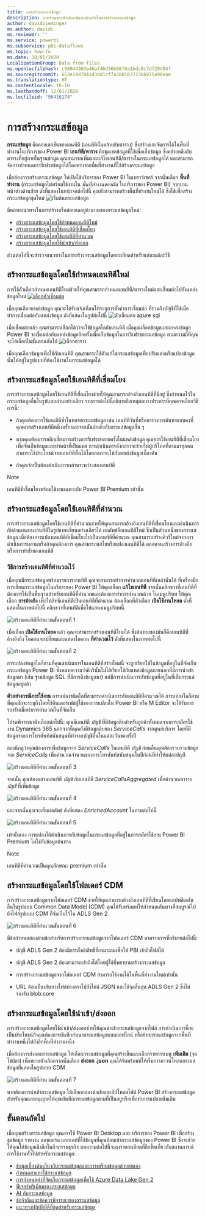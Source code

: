 ```yaml
---
title: การสร้างกระแสข้อมูล
description: ภาพรวมของตัวเลือกที่แตกต่างกันในการสร้างกระแสข้อมูล
author: davidiseminger
ms.author: davidi
ms.reviewer: ''
ms.service: powerbi
ms.subservice: pbi-dataflows
ms.topic: how-to
ms.date: 10/01/2020
LocalizationGroup: Data from files
ms.openlocfilehash: c98044303e46af46d36b98f0a1bdc8c7df29d94f
ms.sourcegitcommit: 653e18d7041d3dd1cf7a38010372366975a98eae
ms.translationtype: HT
ms.contentlocale: th-TH
ms.lasthandoff: 12/01/2020
ms.locfileid: "96416174"
---
```

# <a name="creating-a-dataflow"></a>การสร้างกระแสข้อมูล
**กระแสข้อมูล** คือคอลเลกชันของเอนทิตี (เอนทิตีนั้นคล้ายกับตาราง) ซึ่งสร้างและจัดการได้ในพื้นที่ทำงานในบริการของ Power BI **เอนทิตี/ตาราง** คือชุดเขตข้อมูลที่ใช้เพื่อเก็บข้อมูล ซึ่งคล้ายคลึงกับตารางที่อยู่ภายในฐานข้อมูล คุณสามารถเพิ่มและแก้ไขเอนทิตี/ตารางในกระแสข้อมูลได้ และสามารถจัดการกำหนดการรีเฟรชข้อมูลได้โดยตรงจากพื้นที่ทำงานที่ใช้สร้างกระแสข้อมูล

เมื่อต้องการสร้างกระแสข้อมูล ให้เปิดใช้บริการของ Power BI ในเบราว์เซอร์ จากนั้นเลือก **พื้นที่ทำงาน** (กระแสข้อมูลไม่พร้อมใช้งานใน *พื้นที่ทำงานของฉัน* ในบริการของ Power BI) จากบานหน้าต่างด้านซ้าย ดังที่แสดงในหน้าจอต่อไปนี้ คุณยังสามารถสร้างพื้นที่ทำงานใหม่ได้ ซึ่งใช้เพื่อสร้างกระแสข้อมูลชุดใหม่
![เริ่มต้นกระแสข้อมูล](media/dataflows-create/create-options.png)

มีหลายแนวทางในการสร้างหรือต่อยอดอยู่ด้านบนของกระแสข้อมูลใหม่:

* [สร้างกระแสข้อมูลโดยใช้กำหนดเอนทิตีใหม่](#create-a-dataflow-using-define-new-entities)
* [สร้างกระแสข้อมูลโดยใช้เอนทิตีที่เชื่อมโยง](#create-a-dataflow-using-linked-entities)
* [สร้างกระแสข้อมูลโดยใช้เอนทิตีที่คำนวณ](#create-a-dataflow-using-a-computed-entity)
* [สร้างกระแสข้อมูลโดยใช้นำเข้า/ส่งออก](#create-a-dataflow-using-importexport)

ส่วนต่อไปนี้จะสำรวจแนวทางในการสร้างกระแสข้อมูลโดยละเอียดสำหรับแต่ละแต่ละวิธี

## <a name="create-a-dataflow-using-define-new-entities"></a>สร้างกระแสข้อมูลโดยใช้กำหนดเอนทิตีใหม่

การใช้ตัวเลือกกำหนดเอนทิตีใหม่ช่วยให้คุณสามารถกำหนดเอนทิตี/ตารางใหม่และเชื่อมต่อไปยังแหล่งข้อมูลใหม่
[ ![เลือกตัวเชื่อมต่อ](media/dataflows-create/create-connectors.png) ](media/dataflows-create/create-connectors.png#lightbox)

เมื่อคุณเลือกแหล่งข้อมูล คุณจะได้รับแจ้งเตือนให้ระบุการตั้งค่าการเชื่อมต่อ ที่รวมถึงบัญชีที่ใช้เมื่อทำการเชื่อมต่อกับแหล่งข้อมูล ดังที่แสดงในรูปต่อไปนี้
![ตัวเชื่อมต่อ azure sql](media/dataflows-create/azure-sql-connector.png)

เมื่อเชื่อมต่อแล้ว คุณสามารถเลือกได้ว่าจะใช้ข้อมูลใดกับเอนทิตี เมื่อคุณเลือกข้อมูลและแหล่งข้อมูล Power BI จะเชื่อมต่อกับแหล่งข้อมูลอีกครั้งเพื่อเก็บข้อมูลในการรีเฟรชกระแสข้อมูล ตามความถี่ที่คุณจะได้เลือกในขั้นตอนถัดไป
![เลือกตาราง](media/dataflows-create/choose-table.png)

เมื่อคุณเลือกข้อมูลเพื่อใช้กับเอนทิตี คุณสามารถใช้ตัวแก้ไขกระแสข้อมูลเพื่อปรับแต่งหรือแปลงข้อมูลนั้นให้อยู่ในรูปแบบที่ต้องใช้งานในกระแสข้อมูลได้ 

## <a name="create-a-dataflow-using-linked-entities"></a>สร้างกระแสข้อมูลโดยใช้เอนทิตีที่เชื่อมโยง

การสร้างกระแสข้อมูลโดยใช้เอนทิตีที่เชื่อมโยงช่วยให้คุณสามารถอ้างอิงเอนทิตีที่มีอยู่ ซึ่งกำหนดไว้ในกระแสข้อมูลอื่นในรูปแบบอ่านอย่างเดียว รายการต่อไปนี้อธิบายถึงเหตุผลบางประการที่คุณอาจเลือกวิธีการนี้:

* ถ้าคุณต้องการใช้เอนทิตีซ้ำในหลายกระแสข้อมูล เช่น เอนทิตีวันที่หรือตารางการค้นหาแบบคงที่ คุณควรสร้างเอนทิตีหนึ่งครั้ง และจากนั้นอ้างอิงกับกระแสข้อมูลอื่น ๆ

* หากคุณต้องการหลีกเลี่ยงการสร้างการรีเฟรชหลายครั้งในแหล่งข้อมูล คุณควรใช้เอนทิตีที่เชื่อมโยงเพื่อจัดเก็บข้อมูลและทำหน้าที่เป็นแคช การดำเนินการดังกล่าวจะช่วยให้ผู้บริโภคที่ตามมาทุกคนสามารถใช้ประโยชน์จากเอนทิตีนั้นได้โดยลดภาระให้กับแหล่งข้อมูลเบื้องต้น

* ถ้าคุณจำเป็นต้องดำเนินการผสานระหว่างสองเอนทิตี

> [!NOTE]
> เอนทิตีที่เชื่อมโยงพร้อมใช้งานเฉพาะกับ Power BI Premium เท่านั้น

## <a name="create-a-dataflow-using-a-computed-entity"></a>สร้างกระแสข้อมูลโดยใช้เอนทิตีที่คำนวณ

การสร้างกระแสข้อมูลโดยใช้เอนทิตีที่คำนวณช่วยให้คุณสามารถอ้างอิงเอนทิตีที่เชื่อมโยงและดำเนินการกับด้านบนของเอนทิตีในรูปแบบเขียนอย่างเดียวได้ ผลลัพธ์คือเอนทิตีใหม่ ซึ่งเป็นส่วนหนึ่งของกระแสข้อมูล เมื่อต้องการแปลงเอนทิตีที่เชื่อมโยงไปเป็นเอนทิตีที่คำนวณ คุณสามารถสร้างคิวรีใหม่จากการดำเนินการผสานหรือถ้าคุณต้องการ คุณสามารถแก้ไขหรือแปลงเอนทิตีได้ ตลอดจนสร้างการอ้างอิงหรือการทำซ้ำของเอนทิตี

### <a name="how-to-create-computed-entities"></a>วิธีการสร้างเอนทิตีที่คำนวณไว้

เมื่อคุณมีกระแสข้อมูลพร้อมรายการเอนทิตี คุณจะสามารถทำการคำนวณเอนทิตีเหล่านั้นได้
ที่เครื่องมือการเขียนกระแสข้อมูลในบริการของ Power BI ให้คุณเลือก **แก้ไขเอนทิตี** จากนั้นคลิกขวาที่เอนทิตีที่ต้องการใช้เป็นพื้นฐานสำหรับเอนทิตีที่คำนวณและต้องการทำการคำนวณด้วย ในเมนูบริบท ให้คุณเลือก **การอ้างอิง**
เพื่อให้สิทธิ์เอนทิตีเป็นเอนทิตีที่คำนวณ ต้องเลือกที่ตัวเลือก **เปิดใช้งานโหลด** ดังที่แสดงในภาพต่อไปนี้ คลิกขวาที่เอนทิตีเพื่อให้แสดงเมนูบริบทนี้

![สร้างเอนทิตีที่คำนวณขั้นตอนที่ 1](media/dataflows-create/computed-entity-step-1.png)

เมื่อเลือก **เปิดใช้งานโหลด** แล้ว คุณจะสามารถสร้างเอนทิตีใหม่ได้ ซึ่งต้นทางของมันก็คือเอนทิตีที่อ้างอิงถึง ไอคอนจะเปลี่ยนและแสดงไอคอน **ที่คำนวณไว้** ดังที่แสดงในภาพต่อไปนี้

![สร้างเอนทิตีที่คำนวณขั้นตอนที่ 2](media/dataflows-create/computed-entity-step-2.png)

การแปลงข้อมูลใดก็ตามที่คุณดำเนินการในเอนทิตีที่สร้างใหม่นี้ จะถูกเรียกใช้ในข้อมูลที่อยู่ในที่จัดเก็บกระแสข้อมูล Power BI ซึ่งหมายความว่าคิวรีนั้นไม่ได้เรียกใช้กับแหล่งข้อมูลภายนอกที่มีการนำเข้าข้อมูลมา (เช่น ฐานข้อมูล SQL ที่มีการดึงข้อมูลมา) แต่มีการดำเนินการกับข้อมูลที่อยู่ในที่เก็บกระแสข้อมูลอยู่แล้ว

**ตัวอย่างกรณีการใช้งาน** การแปลงชนิดใดที่สามารถดำเนินการกับเอนทิตีที่คำนวณได้ การแปลงใดก็ตามที่คุณมักจะระบุถึงโดยใช้อินเตอร์เฟสผู้ใช้ของการแปลงใน Power BI หรือ M Editor จะได้รับการรองรับเมื่อทำการคำนวณในที่จัดเก็บ

โปรดพิจารณาตัวเลือกต่อไปนี้: คุณมีเอนทิตี *บัญชี* ที่มีข้อมูลดิบสำหรับลูกค้าทั้งหมดจากการสมัครใช้งาน Dynamics 365 นอกจากนี้คุณยังมีข้อมูลดิบของ *ServiceCalls* จากศูนย์บริการ โดยที่มีข้อมูลจากการโทรศัพท์สนับสนุนที่ทำจากบัญชีอื่นในแต่ละวันของทั้งปี

ลองนึกดูว่าคุณต้องการเพิ่มข้อมูลจาก *ServiceCalls* ในเอนทิตี *บัญชี*
ก่อนอื่นคุณต้องรวบรวมข้อมูลจาก *ServiceCalls* เพื่อคำนวณจำนวนของการโทรศัพท์สนับสนุนในปีก่อนที่ทำให้แต่ละบัญชี

![สร้างเอนทิตีที่คำนวณขั้นตอนที่ 3](media/dataflows-create/computed-entity-step-3.png)

จากนั้น คุณต้องผสานเอนทิตี *บัญชี* กับเอนทิตี *ServiceCallsAggregated* เพื่อคำนวณตาราง *บัญชี* ที่เพิ่มข้อมูล

![สร้างเอนทิตีที่คำนวณขั้นตอนที่ 4](media/dataflows-create/computed-entity-step-4.png)

และจากนั้นคุณจะเห็นผลลัพธ์ ดังที่แสดง *EnrichedAccount* ในภาพต่อไปนี้

![สร้างเอนทิตีที่คำนวณขั้นตอนที่ 5](media/dataflows-create/computed-entity-step-5.png)

เท่านั้นเอง การแปลงได้ดำเนินการกับข้อมูลในกระแสข้อมูลที่อยู่ในการสมัครใช้งาน Power BI Premium ไม่ใช่กับข้อมูลต้นทาง

> [!NOTE]
> เอนทิตีที่คำนวณเป็นคุณลักษณะ premium เท่านั้น

## <a name="create-a-dataflow-using-a-cdm-folder"></a>สร้างกระแสข้อมูลโดยใช้โฟลเดอร์ CDM

การสร้างกระแสข้อมูลจากโฟลเดอร์ CDM ช่วยให้คุณสามารถอ้างอิงเอนทิตีที่เขียนโดยแอปพลิเคชันอื่นในรูปแบบ Common Data Model (CDM) คุณได้รับพร้อมท์ให้กำหนดเส้นทางที่สมบูรณ์ไปยังไฟล์รูปแบบ CDM ที่จัดเก็บไว้ใน ADLS Gen 2

 ![สร้างเอนทิตีที่คำนวณขั้นตอนที่ 6](media/dataflows-create/attach-cdm.jpg)

มีข้อกำหนดสองสามข้อสำหรับการสร้างกระแสข้อมูลจากโฟลเดอร์ CDM ตามรายการที่อธิบายต่อไปนี้:

* บัญชี ADLS Gen 2 ต้องมีการตั้งค่าสิทธิ์ที่เหมาะสมเพื่อให้ PBI เข้าถึงไฟล์ได้

* บัญชี ADLS Gen 2 ต้องสามารถเข้าถึงได้โดยผู้ใช้ที่พยายามสร้างกระแสข้อมูล

* การสร้างกระแสข้อมูลจากโฟลเดอร์ CDM สามารถใช้งานได้ในพื้นที่ทำงานใหม่เท่านั้น

* URL ต้องเป็นเส้นทางไฟล์ทางตรงไปยังไฟล์ JSON และใช้จุดสิ้นสุด ADLS Gen 2 ซึ่งไม่รองรับ blob.core

## <a name="create-a-dataflow-using-importexport"></a>สร้างกระแสข้อมูลโดยใช้นำเข้า/ส่งออก

การสร้างกระแสข้อมูลโดยใช้นำเข้า/ส่งออกช่วยให้คุณนำเข้ากระแสข้อมูลจากไฟล์ การดำเนินการนี้จะเป็นประโยชน์ถ้าคุณต้องการบันทึกสำเนากระแสข้อมูลแบบออฟไลน์ หรือย้ายกระแสข้อมูลจากพื้นที่ทำงานหนึ่งไปยังอีกพื้นที่ทำงานหนึ่ง 

เมื่อต้องการส่งออกกระแสข้อมูล ให้เลือกกระแสข้อมูลที่คุณสร้างขึ้นและเลือกรายการเมนู **เพิ่มเติม** (จุดไข่ปลา) เพื่อขยายตัวเลือกจากนั้นเลือก **ส่งออก .json** คุณได้รับพร้อมท์ให้เริ่มการดาวน์โหลดกระแสข้อมูลที่แสดงในรูปแบบ CDM

![สร้างเอนทิตีที่คำนวณขั้นตอนที่ 7](media/dataflows-create/export-dataflow.png)

หากต้องการนำเข้ากระแสข้อมูล ให้เลือกกล่องนำเข้าและอัปโหลดไฟล์ Power BI สร้างกระแสข้อมูลสำหรับคุณและอนุญาตให้คุณบันทึกกระแสข้อมูลตามที่เป็นอยู่หรือเพื่อทำการแปลงเพิ่มเติม

## <a name="next-steps"></a>ขั้นตอนถัดไป

เมื่อคุณสร้างกระแสข้อมูล คุณอาจใช้ Power BI Desktop และ บริการของ Power BI เพื่อสร้างชุดข้อมูล รายงาน แดชบอร์ด และแอปที่ใช้ข้อมูลที่คุณป้อนเข้ากระแสข้อมูลของ Power BI ซึ่งจะช่วยให้คุณได้ข้อมูลเชิงลึกในกิจกรรมธุรกิจ บทความต่อไปนี้จะลงรายละเอียดที่ลึกขึ้นเกี่ยวกับสถานการณ์การใช้งานทั่วไปสำหรับกระแสข้อมูล:

* [ข้อมูลเบื้องต้นเกี่ยวกับกระแสข้อมูลและการเตรียมข้อมูลด้วยตนเอง](dataflows-introduction-self-service.md)
* [กำหนดค่าและใช้กระแสข้อมูล](dataflows-configure-consume.md)
* [การกำหนดค่าที่จัดเก็บกระแสข้อมูลเพื่อใช้ Azure Data Lake Gen 2](dataflows-azure-data-lake-storage-integration.md)
* [ฟีเจอร์พรีเมียมของกระแสข้อมูล](dataflows-premium-features.md)
* [AI กับกระแสข้อมูล](dataflows-machine-learning-integration.md)
* [ข้อจำกัดและข้อควรพิจารณาของกระแสข้อมูล](dataflows-features-limitations.md)
* [แนวทางปฏิบัติที่ดีที่สุดสำหรับกระแสข้อมูล](dataflows-best-practices.md)